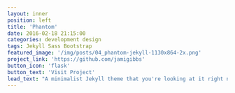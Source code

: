 ```yaml
---
layout: inner
position: left
title: 'Phantom'
date: 2016-02-18 21:15:00
categories: development design
tags: Jekyll Sass Bootstrap
featured_image: '/img/posts/04_phantom-jekyll-1130x864-2x.png'
project_link: 'https://github.com/jamigibbs'
button_icon: 'flask'
button_text: 'Visit Project'
lead_text: "A minimalist Jekyll theme that you're looking at it right now"
---
```

